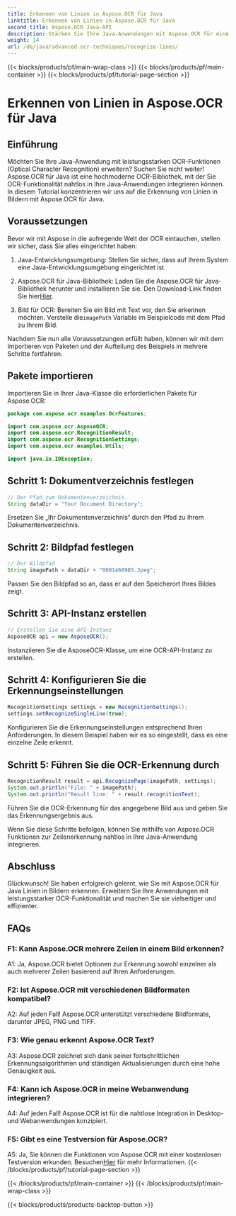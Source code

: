 ```yaml
---
title: Erkennen von Linien in Aspose.OCR für Java
linktitle: Erkennen von Linien in Aspose.OCR für Java
second_title: Aspose.OCR Java-API
description: Stärken Sie Ihre Java-Anwendungen mit Aspose.OCR für eine präzise Texterkennung. Einfache Integration, hohe Genauigkeit.
weight: 14
url: /de/java/advanced-ocr-techniques/recognize-lines/
---
```


{{< blocks/products/pf/main-wrap-class >}}
{{< blocks/products/pf/main-container >}}
{{< blocks/products/pf/tutorial-page-section >}}

# Erkennen von Linien in Aspose.OCR für Java

## Einführung

Möchten Sie Ihre Java-Anwendung mit leistungsstarken OCR-Funktionen (Optical Character Recognition) erweitern? Suchen Sie nicht weiter! Aspose.OCR für Java ist eine hochmoderne OCR-Bibliothek, mit der Sie OCR-Funktionalität nahtlos in Ihre Java-Anwendungen integrieren können. In diesem Tutorial konzentrieren wir uns auf die Erkennung von Linien in Bildern mit Aspose.OCR für Java.

## Voraussetzungen

Bevor wir mit Aspose in die aufregende Welt der OCR eintauchen, stellen wir sicher, dass Sie alles eingerichtet haben:

1. Java-Entwicklungsumgebung: Stellen Sie sicher, dass auf Ihrem System eine Java-Entwicklungsumgebung eingerichtet ist.

2.  Aspose.OCR für Java-Bibliothek: Laden Sie die Aspose.OCR für Java-Bibliothek herunter und installieren Sie sie. Den Download-Link finden Sie hier[Hier](https://releases.aspose.com/ocr/java/).

3.  Bild für OCR: Bereiten Sie ein Bild mit Text vor, den Sie erkennen möchten. Verstelle die`imagePath` Variable im Beispielcode mit dem Pfad zu Ihrem Bild.

Nachdem Sie nun alle Voraussetzungen erfüllt haben, können wir mit dem Importieren von Paketen und der Aufteilung des Beispiels in mehrere Schritte fortfahren.

## Pakete importieren

Importieren Sie in Ihrer Java-Klasse die erforderlichen Pakete für Aspose.OCR:

```java
package com.aspose.ocr.examples.OcrFeatures;

import com.aspose.ocr.AsposeOCR;
import com.aspose.ocr.RecognitionResult;
import com.aspose.ocr.RecognitionSettings;
import com.aspose.ocr.examples.Utils;

import java.io.IOException;
```

## Schritt 1: Dokumentverzeichnis festlegen

```java
// Der Pfad zum Dokumentenverzeichnis.
String dataDir = "Your Document Directory";
```

Ersetzen Sie „Ihr Dokumentenverzeichnis“ durch den Pfad zu Ihrem Dokumentenverzeichnis.

## Schritt 2: Bildpfad festlegen

```java
// Der Bildpfad
String imagePath = dataDir + "0001460985.Jpeg";
```

Passen Sie den Bildpfad so an, dass er auf den Speicherort Ihres Bildes zeigt.

## Schritt 3: API-Instanz erstellen

```java
// Erstellen Sie eine API-Instanz
AsposeOCR api = new AsposeOCR();
```

Instanziieren Sie die AsposeOCR-Klasse, um eine OCR-API-Instanz zu erstellen.

## Schritt 4: Konfigurieren Sie die Erkennungseinstellungen

```java
RecognitionSettings settings = new RecognitionSettings();
settings.setRecognizeSingleLine(true);
```

Konfigurieren Sie die Erkennungseinstellungen entsprechend Ihren Anforderungen. In diesem Beispiel haben wir es so eingestellt, dass es eine einzelne Zeile erkennt.

## Schritt 5: Führen Sie die OCR-Erkennung durch

```java
RecognitionResult result = api.RecognizePage(imagePath, settings);
System.out.println("File: " + imagePath);
System.out.println("Result line: " + result.recognitionText);
```

Führen Sie die OCR-Erkennung für das angegebene Bild aus und geben Sie das Erkennungsergebnis aus.

Wenn Sie diese Schritte befolgen, können Sie mithilfe von Aspose.OCR Funktionen zur Zeilenerkennung nahtlos in Ihre Java-Anwendung integrieren.

## Abschluss

Glückwunsch! Sie haben erfolgreich gelernt, wie Sie mit Aspose.OCR für Java Linien in Bildern erkennen. Erweitern Sie Ihre Anwendungen mit leistungsstarker OCR-Funktionalität und machen Sie sie vielseitiger und effizienter.

## FAQs

### F1: Kann Aspose.OCR mehrere Zeilen in einem Bild erkennen?

A1: Ja, Aspose.OCR bietet Optionen zur Erkennung sowohl einzelner als auch mehrerer Zeilen basierend auf Ihren Anforderungen.

### F2: Ist Aspose.OCR mit verschiedenen Bildformaten kompatibel?

A2: Auf jeden Fall! Aspose.OCR unterstützt verschiedene Bildformate, darunter JPEG, PNG und TIFF.

### F3: Wie genau erkennt Aspose.OCR Text?

A3: Aspose.OCR zeichnet sich dank seiner fortschrittlichen Erkennungsalgorithmen und ständigen Aktualisierungen durch eine hohe Genauigkeit aus.

### F4: Kann ich Aspose.OCR in meine Webanwendung integrieren?

A4: Auf jeden Fall! Aspose.OCR ist für die nahtlose Integration in Desktop- und Webanwendungen konzipiert.

### F5: Gibt es eine Testversion für Aspose.OCR?

 A5: Ja, Sie können die Funktionen von Aspose.OCR mit einer kostenlosen Testversion erkunden. Besuchen[Hier](https://releases.aspose.com/) für mehr Informationen.
{{< /blocks/products/pf/tutorial-page-section >}}

{{< /blocks/products/pf/main-container >}}
{{< /blocks/products/pf/main-wrap-class >}}

{{< blocks/products/products-backtop-button >}}
